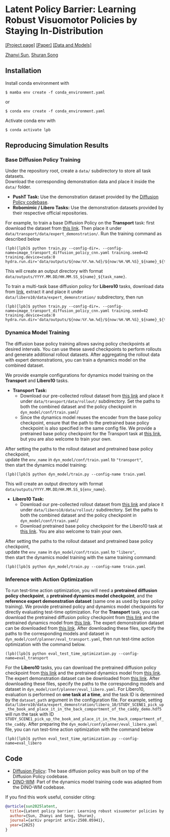 # Latent Policy Barrier: Learning Robust Visuomotor Policies by Staying In-Distribution

[[Project page]](https://project-latentpolicybarrier.github.io/)
[[Paper]](https://arxiv.org/abs/2508.05941)
[[Data and Models]](https://drive.google.com/drive/folders/1cSuUhdwv6bQpaSIHz15mZz-V_ZuGhzvc?usp=sharing)

[Zhanyi Sun](https://zhanyisun.github.io/),
[Shuran Song](https://shurans.github.io/)

## Installation
Install conda environment with 
```console
$ mamba env create -f conda_environment.yaml
```
or 
```console
$ conda env create -f conda_environment.yaml
```
Activate conda env with
```console
$ conda activate lpb
```
## Reproducing Simulation Results 
### Base Diffusion Policy Training

Under the repository root, create a `data/` subdirectory to store all task datasets.  
Download the corresponding demonstration data and place it inside the `data/` folder.

- **PushT Task:** Use the demonstration dataset provided by the [Diffusion Policy codebase](https://github.com/real-stanford/diffusion_policy).
- **Robomimic / Libero Tasks:** Use the demonstration datasets provided by their respective official repositories.

For example, to train a base Diffusion Policy on the **Transport** task: first download the dataset from [this link](https://drive.google.com/drive/folders/1QvYUMCewm9XKcQ1Vy2yj4_cGtCaIPjQ8?usp=drive_link). Then place it under `data/transport/data/expert_demonstration/`. Run the training command as described below
```console
(lpb)[lpb]$ python train.py --config-dir=. --config-name=image_transport_diffusion_policy_cnn.yaml training.seed=42 training.device=cuda:0 hydra.run.dir='data/outputs/${now:%Y.%m.%d}/${now:%H.%M.%S}_${name}_${task_name}'
```
This will create an output directory with format `data/outputs/YYYY.MM.DD/HH.MM.SS_${name}_${task_name}`.

To train a multi-task base diffusion policy for **Libero10** tasks, download data from [link](https://drive.google.com/drive/folders/11AweLP_N5OL3Df9CDktYrwMfx_fikYSu?usp=sharing), extract it and place it under `data/libero10/data/expert_demonstration/` subdirectory, then run
```console
(lpb)[lpb]$ python train.py --config-dir=. --config-name=image_transport_diffusion_policy_cnn.yaml training.seed=42 training.device=cuda:0 hydra.run.dir='data/outputs/${now:%Y.%m.%d}/${now:%H.%M.%S}_${name}_${task_name}'
```

### Dynamica Model Training

The diffusion base policy training allows saving policy checkpoints at desired intervals. You can use these saved checkpoints to perform rollouts and generate additional rollout datasets. After aggregating the rollout data with expert demonstrations, you can train a dynamics model on the combined dataset.

We provide example configurations for dynamics model training on the **Transport** and **Libero10** tasks.

- **Transport Task:**
  - Download our pre-collected rollout dataset from [this link](https://drive.google.com/drive/folders/1LdI1eUe_95O7XT9uYLAnx9KC4UNSSF5x?usp=sharing) and place it under `data/transport/data/rollout/` subdirectory. Set the paths to both the combined dataset and the policy checkpoint in `dyn_model/conf/train.yaml`/ 
  - Since the dynamics model reuses the encoder from the base policy checkpoint, ensure that the path to the pretrained base policy checkpoint is also specified in the same config file. We provide a pretrained base policy checkpoint for the Transport task at [this link](https://drive.google.com/drive/folders/1zsnjwRAZOQQYE9eIg64Fxl7AK11aw9Tu?usp=sharing), but you are also welcome to train your own.

After setting the paths to the rollout dataset and pretrained base policy checkpoint,  
update the `env_name` in `dyn_model/conf/train.yaml` to `"transport"`,  
then start the dynamics model training:

```console
(lpb)[lpb]$ python dyn_model/train.py --config-name train.yaml
```
This will create an output directory with format `data/outputs/YYYY.MM.DD/HH.MM.SS_${env_name}`.

- **Libero10 Task:**
  - Download our pre-collected rollout dataset from [this link](https://drive.google.com/drive/folders/1pIjNS9bbHTDfiu3NFG9Qw9G5ostVmxZi?usp=sharing) and place it under `data/libero10/data/rollout/` subdirectory. Set the paths to both the combined dataset and the policy checkpoint in `dyn_model/conf/train.yaml`/ 
  - Download pretrained base policy checkpoint for the Libero10 task at [this link](https://drive.google.com/drive/folders/1GLrkM7ulRcZYaN7_a20M-JC2qdtfvtk9?usp=sharing). You are also welcome to train your own.

After setting the paths to the rollout dataset and pretrained base policy checkpoint,  
update the `env_name` in `dyn_model/conf/train.yaml` to `"libero"`,  
then start the dynamics model training with the same training command:
```console
(lpb)[lpb]$ python dyn_model/train.py --config-name train.yaml
```

### Inference with Action Optimization
To run test-time action optimization, you will need a **pretrained diffusion policy checkpoint**, a **pretrained dynamics model checkpoint**, and the **reference expert demonstration dataset** (same one as used by base policy training). We provide pretrained policy and dynamics model checkpoints for directly evaluating test-time optimization. For the **Transport** task, you can download the pretrained diffusion policy checkpoint from [this link](https://drive.google.com/drive/folders/1zsnjwRAZOQQYE9eIg64Fxl7AK11aw9Tu?usp=drive_link) and the pretrained dynamics model from [this link](https://drive.google.com/drive/folders/11mszNq729jNZYQuofGFMQwBlqNmAKghI?usp=drive_link). The expert demonstration dataset can be downloaded from [this link](https://drive.google.com/drive/folders/1QvYUMCewm9XKcQ1Vy2yj4_cGtCaIPjQ8?usp=drive_link). After downloading these files, specify the paths to the corresponding models and dataset in `dyn_model/conf/planner/eval_transport.yaml`, then run test-time action optimization with the command below.


```console
(lpb)[lpb]$ python eval_test_time_optimization.py --config-name=eval_transport
```

For the **Libero10** tasks, you can download the pretrained diffusion policy checkpoint from [this link](https://drive.google.com/drive/folders/1GLrkM7ulRcZYaN7_a20M-JC2qdtfvtk9?usp=drive_link) and the pretrained dynamics model from [this link](https://drive.google.com/drive/folders/1NPyj9grvmY1vJ9PMUOePleD4LQ5geJU_?usp=sharing). The expert demonstration dataset can be downloaded from [this link](https://drive.google.com/drive/folders/11AweLP_N5OL3Df9CDktYrwMfx_fikYSu?usp=drive_link). After downloading these files, specify the paths to the corresponding models and dataset in `dyn_model/conf/planner/eval_libero.yaml`. For Libero10, evaluation is performed on **one task at a time**, and the task ID is determined by the `dataset_path` argument in the configuration file. For example, setting  
`data/libero10/data/expert_demonstration/libero_10/STUDY_SCENE1_pick_up_the_book_and_place_it_in_the_back_compartment_of_the_caddy_demo.hdf5`  
will run the task with ID  
`STUDY_SCENE1_pick_up_the_book_and_place_it_in_the_back_compartment_of_the_caddy`. After preparing the `dyn_model/conf/planner/eval_libero.yaml` file, you can run test-time action optimization with the command below

```console
(lpb)[lpb]$ python eval_test_time_optimization.py --config-name=eval_libero
```

## Code

 - [Diffusion Policy](https://diffusion-policy.cs.columbia.edu/): The base diffusion policy was built on top of the Diffusion Policy codebase.
 - [DINO-WM](https://github.com/gaoyuezhou/dino_wm): Part of the dynamics model training code was adapted from the DINO-WM codebase.

 If you find this work useful, consider citing:

```bibtex
@article{sun2025latent,
  title={Latent policy barrier: Learning robust visuomotor policies by staying in-distribution},
  author={Sun, Zhanyi and Song, Shuran},
  journal={arXiv preprint arXiv:2508.05941},
  year={2025}
}
```